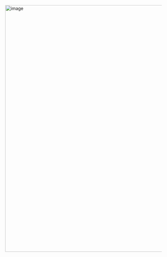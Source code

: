 <img width="794" alt="image" src="https://github.com/yskuridov/fitnessTracker/assets/89847927/cfa70355-06d3-4e4f-8329-04ac93acc8e9">
